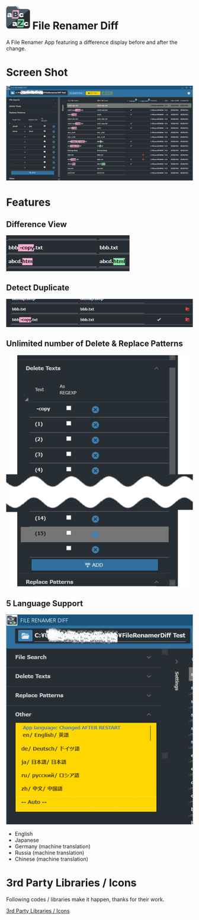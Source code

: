 # ![icon](./images/FileRenamerDiff_icon_64.png) File Renamer Diff

A File Renamer App featuring a difference display before and after the change.

# Screen Shot

![icon](./images/screenshot1.png)

# Features

## Difference View

![screenshot2](images/screenshot2.png)

## Detect Duplicate

![screenshot3](images/screenshot3.png)

## Unlimited number of Delete & Replace Patterns

![screenshot3](images/screenshot5.png)

## 5 Language Support

![screenshot4](images/screenshot4.png)

- English 
- Japanese
- Germany (machine translation)
- Russia (machine translation)
- Chinese (machine translation)

# 3rd Party Libraries / Icons

Following codes / libraries make it happen, thanks for their work.

[3rd Party Libraries / Icons](./src/FileRenamerDiff/Resources/License.md)
